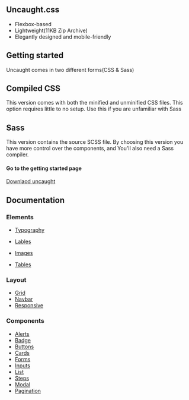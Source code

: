 ## Uncaught.css
* Flexbox-based
* Lightweight(11KB Zip Archive)
* Elegantly designed and mobile-friendly
## Getting started

Uncaught comes in two different forms(CSS & Sass)

## Compiled CSS
This version comes with both the minified and unminified CSS files. This option requires little to no setup. Use this if you are unfamiliar with Sass

## Sass
This version contains the source SCSS file. By choosing this version you have more control over the components, and You'll also need a Sass compiler.

#### Go to the getting started page

[Downlaod uncaught](https://anthonylan.github.io/Uncaughtcss/getting-started.html)

## Documentation

### Elements
* [Typography](https://anthonylan.github.io/Uncaughtcss/typography.html)
* [Lables](https://anthonylan.github.io/Uncaughtcss/labels.html)

* [Images](https://anthonylan.github.io/Uncaughtcss/images.html)

* [Tables](https://anthonylan.github.io/Uncaughtcss/tables.html)

### Layout 
* [Grid](https://anthonylan.github.io/Uncaughtcss/grid.html)
* [Navbar](https://anthonylan.github.io/Uncaughtcss/navbar.html)
* [Responsive](https://anthonylan.github.io/Uncaughtcss/responsive.html)

### Components
* [Alerts](https://anthonylan.github.io/Uncaughtcss/alerts.html)
* [Badge](https://anthonylan.github.io/Uncaughtcss/badge.html)
* [Buttons](https://anthonylan.github.io/Uncaughtcss/buttons.html)
* [Cards](https://anthonylan.github.io/Uncaughtcss/cards.html)
* [Forms](https://anthonylan.github.io/Uncaughtcss/forms.html)
* [Inputs](https://anthonylan.github.io/Uncaughtcss/inputs.html)
* [List](https://anthonylan.github.io/Uncaughtcss/list.html)
* [Steps](https://anthonylan.github.io/Uncaughtcss/steps.html)
* [Modal](https://anthonylan.github.io/Uncaughtcss/modal.html)
* [Pagination](https://anthonylan.github.io/Uncaughtcss/pagination.html)





